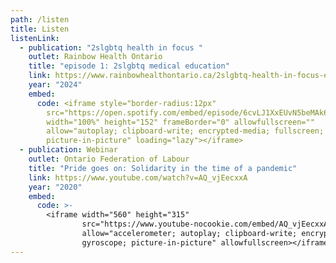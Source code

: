 ```yaml
---
path: /listen
title: Listen
listenLink:
  - publication: "2slgbtq health in focus "
    outlet: Rainbow Health Ontario
    title: "episode 1: 2slgbtq medical education"
    link: https://www.rainbowhealthontario.ca/2slgbtq-health-in-focus-episode-1-2slgbtq-medical-education/
    year: "2024"
    embed:
      code: <iframe style="border-radius:12px"
        src="https://open.spotify.com/embed/episode/6cvLJ1XxEUvN5beMAk6bLA?utm_source=generator&theme=0"
        width="100%" height="152" frameBorder="0" allowfullscreen=""
        allow="autoplay; clipboard-write; encrypted-media; fullscreen;
        picture-in-picture" loading="lazy"></iframe>
  - publication: Webinar
    outlet: Ontario Federation of Labour
    title: "Pride goes on: Solidarity in the time of a pandemic"
    link: https://www.youtube.com/watch?v=AQ_vjEecxxA
    year: "2020"
    embed:
      code: >-
        <iframe width="560" height="315"
                src="https://www.youtube-nocookie.com/embed/AQ_vjEecxxA" frameborder="0"
                allow="accelerometer; autoplay; clipboard-write; encrypted-media;
                gyroscope; picture-in-picture" allowfullscreen></iframe>
---
```

